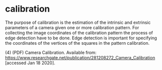 # calibration

The purpose of calibration is the estimation of the intrinsic and  extrinsic parameters of a camera given one  or  more  calibration  pattern. For collecting  the  image  coordinates  of  the calibration  pattern  the process of edge detection have to be done. Edge detection is important for specifying the coordinates of the vertices of the squares in the pattern calibration.  

(4) (PDF) Camera Calibration. Available from: https://www.researchgate.net/publication/281208272_Camera_Calibration [accessed Jan 18 2020].
